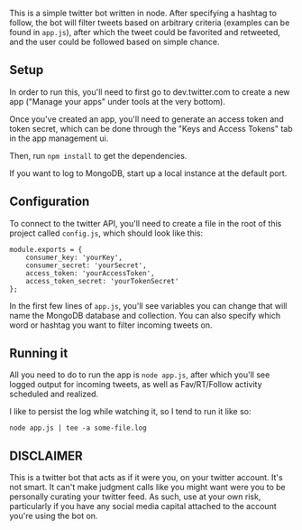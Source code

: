 This is a simple twitter bot written in node. After specifying a
hashtag to follow, the bot will filter tweets based on arbitrary
criteria (examples can be found in `app.js`), after which the tweet
could be favorited and retweeted, and the user could be followed based
on simple chance.

## Setup

In order to run this, you'll need to first go to dev.twitter.com to
create a new app ("Manage your apps" under tools at the very bottom).

Once you've created an app, you'll need to generate an access token and
token secret, which can be done through the "Keys and Access Tokens" tab
in the app management ui.

Then, run `npm install` to get the dependencies.

If you want to log to MongoDB, start up a local instance at the default
port.

## Configuration

To connect to the twitter API, you'll need to create a file in the root
of this project called `config.js`, which should look like this:

```
module.exports = {
    consumer_key: 'yourKey',
    consumer_secret: 'yourSecret',
    access_token: 'yourAccessToken',
    access_token_secret: 'yourTokenSecret'
};
```

In the first few lines of `app.js`, you'll see variables you can change
that will name the MongoDB database and collection. You can also specify
which word or hashtag you want to filter incoming tweets on.

## Running it

All you need to do to run the app is `node app.js`, after which you'll
see logged output for incoming tweets, as well as Fav/RT/Follow activity
scheduled and realized.

I like to persist the log while watching it, so I tend to run it like
so:

```
node app.js | tee -a some-file.log
```


## DISCLAIMER

This is a twitter bot that acts as if it were you, on your twitter
account. It's not smart. It can't make judgment calls like you might
want were you to be personally curating your twitter feed. As such, use
at your own risk, particularly if you have any social media capital
attached to the account you're using the bot on.
